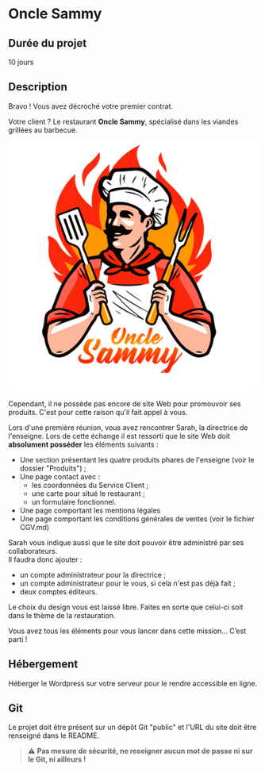# Oncle Sammy

## Durée du projet

10 jours

## Description

Bravo ! Vous avez décroché votre premier contrat.

Votre client ? Le restaurant **Oncle Sammy**, spécialisé dans les viandes grillées au barbecue.

![Oncle Sammy](logo.jpg)

Cependant, il ne possède pas encore de site Web pour promouvoir ses produits. C'est pour cette raison qu'il fait appel à vous.

Lors d'une première réunion, vous avez rencontrer Sarah, la directrice de l'enseigne. Lors de cette échange il est ressorti que le site Web doit **absolument posséder** les éléments suivants :

* Une section présentant les quatre produits phares de l'enseigne (voir le dossier "Produits") ;
* Une page contact avec :
  * les coordonnées du Service Client ;
  * une carte pour situé le restaurant ;
  * un formulaire fonctionnel.
* Une page comportant les mentions légales
* Une page comportant les conditions générales de ventes (voir le fichier CGV.md)

Sarah vous indique aussi que le site doit pouvoir être administré par ses collaborateurs.  
Il faudra donc ajouter :

* un compte administrateur pour la directrice ;
* un compte administrateur pour le vous, si cela n'est pas déjà fait ;
* deux comptes éditeurs.

Le choix du design vous est laissé libre. Faites en sorte que celui-ci soit dans le thème de la restauration.

Vous avez tous les éléments pour vous lancer dans cette mission… C’est parti !

## Hébergement

Héberger le Wordpress sur votre serveur pour le rendre accessible en ligne.

## Git

Le projet doit être présent sur un dépôt Git "public" et l'URL du site doit être renseigné dans le README.

> :warning: **Pas mesure de sécurité, ne reseigner aucun mot de passe ni sur le Git, ni ailleurs !**
